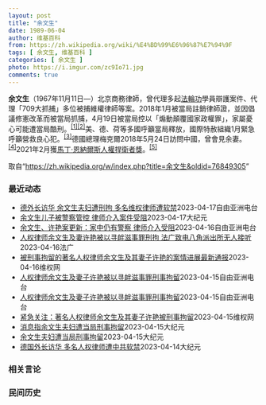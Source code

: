 ```yaml
---
layout: post
title: "余文生"
date: 1989-06-04
author: 维基百科
from: https://zh.wikipedia.org/wiki/%E4%BD%99%E6%96%87%E7%94%9F
tags: [ 余文生, 维基百科 ]
categories: [ 余文生 ]
photo: https://i.imgur.com/zc9Io71.jpg
comments: true
---
```

<div class="mw-parser-output">
<p><b>余文生</b>（1967年11月11日<span class="useeditintro" title="Template:BLP editintro">—</span>）北京商務律師，曾代理多起<a href="/wiki/%E6%B3%95%E8%BC%AA%E5%8A%9F" class="mw-redirect" title="法輪功">法輪功</a>學員辯護案件、代理「709大抓捕」多位被捕維權律師等案。2018年1月被當局註銷律師證，並因倡議修憲改革而被當局抓捕，4月19日被當局控以「煽動顛覆國家政權罪」，家屬憂心可能遭當局酷刑。<sup id="cite_ref-EPO0420_1-0" class="reference"><a href="#cite_note-EPO0420-1">[1]</a></sup><sup id="cite_ref-bbc17_2-0" class="reference"><a href="#cite_note-bbc17-2">[2]</a></sup>美、德、荷等多國呼籲當局釋放，國際特赦組織1月緊急呼籲營救良心犯。<sup id="cite_ref-amnesty_3-0" class="reference"><a href="#cite_note-amnesty-3">[3]</a></sup>德國總理梅克爾2018年5月24日訪問中國，曾會見余妻。<sup id="cite_ref-4" class="reference"><a href="#cite_note-4">[4]</a></sup>2021年2月獲<a href="/wiki/%E9%A9%AC%E4%B8%81%C2%B7%E6%81%A9%E7%BA%B3%E5%B0%94%E6%96%AF%E4%BA%BA%E6%9D%83%E6%8D%8D%E5%8D%AB%E8%80%85%E5%A5%96" title="马丁·恩纳尔斯人权捍卫者奖">馬丁·恩納爾斯人權捍衛者獎</a>。<sup id="cite_ref-5" class="reference"><a href="#cite_note-5">[5]</a></sup>
</p>
</div><!--esi <esi:include src="/esitest-fa8a495983347898/content" /> --><noscript><img src="//zh.wikipedia.org/wiki/Special:CentralAutoLogin/start?type=1x1" alt="" title="" width="1" height="1" style="border: none; position: absolute;"></noscript>
<div class="printfooter" data-nosnippet="">取自“<a dir="ltr" href="https://zh.wikipedia.org/w/index.php?title=余文生&amp;oldid=76849305">https://zh.wikipedia.org/w/index.php?title=余文生&amp;oldid=76849305</a>”</div><div id="recent-news"><h3>最近动态</h3><ul><li><a href="https://nodebe4.github.io/waimei/2023-04-17/%E5%BE%B7%E5%A4%96%E9%95%BF%E8%AE%BF%E5%8D%8E-%E4%BD%99%E6%96%87%E7%94%9F%E5%A4%AB%E5%A6%87%E9%81%AD%E5%88%91%E6%8B%98-%E5%A4%9A%E5%90%8D%E7%BB%B4%E6%9D%83%E5%BE%8B%E5%B8%88%E9%81%AD%E8%BD%AF%E7%A6%81" title="德外长访华 余文生夫妇遭刑拘 多名维权律师遭软禁—— 中国人权律师余文生及其妻子许艳 许艳推特 中国人权律师余文生和妻子许艳上周在北京搭乘地铁期间被国保传唤后，一直下落不明。据了解，两人涉嫌寻衅...">德外长访华 余文生夫妇遭刑拘 多名维权律师遭软禁</a><time>2023-04-17</time><a class="tag">自由亚洲电台</a></li>
<li><a href="https://nodebe4.github.io/waimei/2023-04-17/%E4%BD%99%E6%96%87%E7%94%9F%E5%84%BF%E5%AD%90%E8%A2%AB%E8%AD%A6%E5%AF%9F%E7%AE%A1%E6%8E%A7-%E5%BE%8B%E5%B8%88%E4%BB%8B%E5%85%A5%E6%A1%88%E4%BB%B6%E5%8F%97%E9%98%BB" title="余文生儿子被警察管控 律师介入案件受阻—— 【大纪元2023年04月17日讯】（大纪元记者洪宁报导）中国知名人权律师余文生和妻子许艳4月13日被当局刑事拘留，他们读高中的儿子在家里被警察管控，有...">余文生儿子被警察管控 律师介入案件受阻</a><time>2023-04-17</time><a class="tag">大纪元</a></li>
<li><a href="https://nodebe4.github.io/waimei/2023-04-16/%E4%BD%99%E6%96%87%E7%94%9F-%E8%AE%B8%E8%89%B3%E6%A1%88%E6%9B%B4%E6%96%B0-%E5%AE%B6%E4%B8%AD%E4%BB%8D%E6%9C%89%E8%AD%A6%E5%AF%9F-%E5%BE%8B%E5%B8%88%E4%BB%8B%E5%85%A5%E5%8F%97%E9%98%BB" title="余文生、许艳案更新：家中仍有警察 律师介入受阻—— 人权律师余文生及妻子许艳 网络截图/维权网 北京知名人权律师余文生及妻子许艳被当局以“寻衅滋事”的罪名刑事拘留后，有律师准备介入该案但受阻。据...">余文生、许艳案更新：家中仍有警察 律师介入受阻</a><time>2023-04-16</time><a class="tag">自由亚洲电台</a></li>
<li><a href="https://nodebe4.github.io/waimei/2023-04-16/%E4%BA%BA%E6%9D%83%E5%BE%8B%E5%B8%88%E4%BD%99%E6%96%87%E7%94%9F%E5%8F%8A%E5%A6%BB%E8%AE%B8%E8%89%B3%E8%A2%AB%E4%BB%A5%E5%AF%BB%E8%A1%85%E6%BB%8B%E4%BA%8B%E7%BD%AA%E5%88%91%E6%8B%98-%E6%B3%95%E5%B9%BF%E8%87%B4%E7%94%B5%E5%85%AB%E8%A7%92%E6%B4%BE%E5%87%BA%E6%89%80%E6%97%A0%E4%BA%BA%E6%8E%A5%E5%90%AC" title="人权律师余文生及妻许艳被以寻衅滋事罪刑拘 法广致电八角派出所无人接听—— 16/04/2023 - 17:19 中国人权律师余文生及妻子许艳被以寻衅滋事罪刑事拘留。据报余文生被北京八角派出所口头...">人权律师余文生及妻许艳被以寻衅滋事罪刑拘 法广致电八角派出所无人接听</a><time>2023-04-16</time><a class="tag">法广</a></li>
<li><a href="https://nodebe4.github.io/waimei/2023-04-16/%E8%A2%AB%E5%88%91%E4%BA%8B%E6%8B%98%E7%95%99%E7%9A%84%E8%91%97%E5%90%8D%E4%BA%BA%E6%9D%83%E5%BE%8B%E5%B8%88%E4%BD%99%E6%96%87%E7%94%9F%E5%8F%8A%E5%85%B6%E5%A6%BB%E5%AD%90%E8%AE%B8%E8%89%B3%E7%9A%84%E6%A1%88%E6%83%85%E8%BF%9B%E5%B1%95%E6%9C%80%E6%96%B0%E9%80%9A%E6%8A%A5" title="被刑事拘留的著名人权律师余文生及其妻子许艳的案情进展最新通报—— （维权网信息中心报道）2023年4月16日，本网获悉：2023年4月14日，著名人权律师余文生及其妻子许艳被刑事拘留，罪名是“寻...">被刑事拘留的著名人权律师余文生及其妻子许艳的案情进展最新通报</a><time>2023-04-16</time><a class="tag">维权网</a></li>
<li><a href="https://nodebe4.github.io/waimei/2023-04-15/%E4%BA%BA%E6%9D%83%E5%BE%8B%E5%B8%88%E4%BD%99%E6%96%87%E7%94%9F%E5%8F%8A%E5%A6%BB%E5%AD%90%E8%AE%B8%E8%89%B3%E8%A2%AB%E4%BB%A5%E5%AF%BB%E8%A1%85%E6%BB%8B%E4%BA%8B%E7%BD%AA%E5%88%91%E4%BA%8B%E6%8B%98%E7%95%99" title="人权律师余文生及妻子许艳被以寻衅滋事罪刑事拘留—— 中国人权律师余文生及其妻子许艳 网络截图/维权网 中国人权律师余文生及其妻子许艳已被刑事拘留，罪名是“寻衅滋事”。 据海外维权网15日获悉，当...">人权律师余文生及妻子许艳被以寻衅滋事罪刑事拘留</a><time>2023-04-15</time><a class="tag">自由亚洲电台</a></li>
<li><a href="https://nodebe4.github.io/waimei/2023-04-15/%E4%BA%BA%E6%9D%83%E5%BE%8B%E5%B8%88%E4%BD%99%E6%96%87%E7%94%9F%E5%8F%8A%E5%A6%BB%E5%AD%90%E8%AE%B8%E8%89%B3%E8%A2%AB%E4%BB%A5%E5%AF%BB%E8%A1%85%E6%BB%8B%E4%BA%8B%E7%BD%AA%E5%88%91%E4%BA%8B%E6%8B%98%E7%95%99" title="人权律师余文生及妻子许艳被以寻衅滋事罪刑事拘留—— 中国人权律师余文生及其妻子许艳 网络截图/维权网 中国人权律师余文生及其妻子许艳已被刑事拘留，罪名是“寻衅滋事”。 据海外维权网15日获悉，当...">人权律师余文生及妻子许艳被以寻衅滋事罪刑事拘留</a><time>2023-04-15</time><a class="tag">自由亚洲电台</a></li>
<li><a href="https://nodebe4.github.io/waimei/2023-04-15/%E7%B4%A7%E6%80%A5%E5%85%B3%E6%B3%A8-%E8%91%97%E5%90%8D%E4%BA%BA%E6%9D%83%E5%BE%8B%E5%B8%88%E4%BD%99%E6%96%87%E7%94%9F%E5%8F%8A%E5%85%B6%E5%A6%BB%E5%AD%90%E8%AE%B8%E8%89%B3%E8%A2%AB%E5%88%91%E4%BA%8B%E6%8B%98%E7%95%99" title="紧急关注：著名人权律师余文生及其妻子许艳被刑事拘留—— （维权网信息中心报道）2023年4月15日，本网获悉：著名人权律师余文生及其妻子许艳被刑事拘留，罪名是“寻衅滋事”。 今天，有朋友接到余文...">紧急关注：著名人权律师余文生及其妻子许艳被刑事拘留</a><time>2023-04-15</time><a class="tag">维权网</a></li>
<li><a href="https://nodebe4.github.io/waimei/2023-04-15/%E6%B6%88%E6%81%AF%E6%8C%87%E4%BD%99%E6%96%87%E7%94%9F%E5%A4%AB%E5%A6%87%E9%81%AD%E5%BD%93%E5%B1%80%E5%88%91%E4%BA%8B%E6%8B%98%E7%95%99" title="消息指余文生夫妇遭当局刑事拘留—— 【大纪元2023年04月15日讯】德国外长13日至15日访华，北京当局限制多名人权律师人身自由。余文生律师夫妇4月13日在前往欧盟驻华代表团的途中被警察带走。...">消息指余文生夫妇遭当局刑事拘留</a><time>2023-04-15</time><a class="tag">大纪元</a></li>
<li><a href="https://nodebe4.github.io/waimei/2023-04-15/%E4%BD%99%E6%96%87%E7%94%9F%E5%A4%AB%E5%A6%87%E9%81%AD%E5%BD%93%E5%B1%80%E5%88%91%E4%BA%8B%E6%8B%98%E7%95%99" title="余文生夫妇遭当局刑事拘留—— 【大纪元2023年04月15日讯】德国外长13日至15日访华，北京当局限制多名人权律师人身自由。余文生律师夫妇4月13日在前往欧盟驻华代表团的途中被警察带走。他的儿...">余文生夫妇遭当局刑事拘留</a><time>2023-04-15</time><a class="tag">大纪元</a></li>
<li><a href="https://nodebe4.github.io/waimei/2023-04-14/%E5%BE%B7%E5%9B%BD%E5%A4%96%E9%95%BF%E8%AE%BF%E5%8D%8E-%E5%A4%9A%E5%90%8D%E4%BA%BA%E6%9D%83%E5%BE%8B%E5%B8%88%E9%81%AD%E4%B8%AD%E5%85%B1%E8%BD%AF%E7%A6%81" title="德国外长访华 多名人权律师遭中共软禁—— 【大纪元2023年04月14日讯】（大纪元记者洪宁采访报导）德国外长13日开始访华，北京当局限制多名人权律师人身自由。余文生律师夫妇4月13日在前往欧盟...">德国外长访华 多名人权律师遭中共软禁</a><time>2023-04-14</time><a class="tag">大纪元</a></li>
</ul></div><div id="open-opinion"><h3>相关言论</h3><ul></ul></div><div id="mjls-record"><h3>民间历史</h3><ul></ul></div>